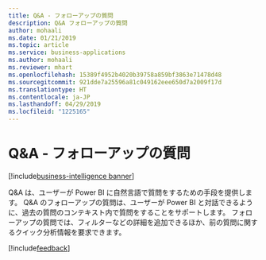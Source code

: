 ```yaml
---
title: Q&A - フォローアップの質問
description: Q&A フォローアップの質問
author: mohaali
ms.date: 01/21/2019
ms.topic: article
ms.service: business-applications
ms.author: mohaali
ms.reviewer: mhart
ms.openlocfilehash: 15389f4952b4020b39758a859bf3863e71478d48
ms.sourcegitcommit: 921dde7a25596a81c049162eee650d7a2009f17d
ms.translationtype: HT
ms.contentlocale: ja-JP
ms.lasthandoff: 04/29/2019
ms.locfileid: "1225165"
---
```

# <a name="qa--follow-up-questions"></a>Q&A - フォローアップの質問
[!include[business-intelligence banner](../../../includes/business-intelligence.md)]


Q&A は、ユーザーが Power BI に自然言語で質問をするための手段を提供します。 Q&A のフォローアップの質問は、ユーザーが Power BI と対話できるように、過去の質問のコンテキスト内で質問をすることをサポートします。 フォローアップの質問では、フィルターなどの詳細を追加できるほか、前の質問に関するクイック分析情報を要求できます。

[!include[feedback](../../includes/service-feedback.md)]
